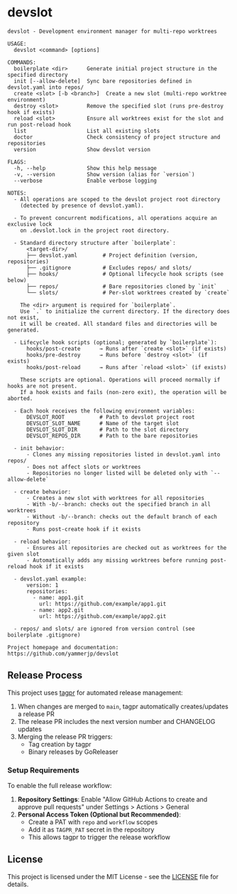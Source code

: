 # devslot

```
devslot - Development environment manager for multi-repo worktrees

USAGE:
  devslot <command> [options]

COMMANDS:
  boilerplate <dir>      Generate initial project structure in the specified directory
  init [--allow-delete]  Sync bare repositories defined in devslot.yaml into repos/
  create <slot> [-b <branch>]  Create a new slot (multi-repo worktree environment)
  destroy <slot>         Remove the specified slot (runs pre-destroy hook if exists)
  reload <slot>          Ensure all worktrees exist for the slot and run post-reload hook
  list                   List all existing slots
  doctor                 Check consistency of project structure and repositories
  version                Show devslot version

FLAGS:
  -h, --help             Show this help message
  -v, --version          Show version (alias for `version`)
  --verbose              Enable verbose logging

NOTES:
  - All operations are scoped to the devslot project root directory
    (detected by presence of devslot.yaml).

  - To prevent concurrent modifications, all operations acquire an exclusive lock
    on .devslot.lock in the project root directory.

  - Standard directory structure after `boilerplate`:
      <target-dir>/
      ├── devslot.yaml        # Project definition (version, repositories)
      ├── .gitignore          # Excludes repos/ and slots/
      ├── hooks/              # Optional lifecycle hook scripts (see below)
      ├── repos/              # Bare repositories cloned by `init`
      └── slots/              # Per-slot worktrees created by `create`

    The <dir> argument is required for `boilerplate`.
    Use `.` to initialize the current directory. If the directory does not exist,
    it will be created. All standard files and directories will be generated.

  - Lifecycle hook scripts (optional; generated by `boilerplate`):
      hooks/post-create      → Runs after `create <slot>` (if exists)
      hooks/pre-destroy      → Runs before `destroy <slot>` (if exists)
      hooks/post-reload      → Runs after `reload <slot>` (if exists)

    These scripts are optional. Operations will proceed normally if hooks are not present.
    If a hook exists and fails (non-zero exit), the operation will be aborted.

  - Each hook receives the following environment variables:
      DEVSLOT_ROOT           # Path to devslot project root
      DEVSLOT_SLOT_NAME      # Name of the target slot
      DEVSLOT_SLOT_DIR       # Path to the slot directory
      DEVSLOT_REPOS_DIR      # Path to the bare repositories

  - init behavior:
      - Clones any missing repositories listed in devslot.yaml into repos/
      - Does not affect slots or worktrees
      - Repositories no longer listed will be deleted only with `--allow-delete`

  - create behavior:
      - Creates a new slot with worktrees for all repositories
      - With -b/--branch: checks out the specified branch in all worktrees
      - Without -b/--branch: checks out the default branch of each repository
      - Runs post-create hook if it exists

  - reload behavior:
      - Ensures all repositories are checked out as worktrees for the given slot
      - Automatically adds any missing worktrees before running post-reload hook if it exists

  - devslot.yaml example:
      version: 1
      repositories:
        - name: app1.git
          url: https://github.com/example/app1.git
        - name: app2.git
          url: https://github.com/example/app2.git

  - repos/ and slots/ are ignored from version control (see boilerplate .gitignore)

Project homepage and documentation: https://github.com/yammerjp/devslot
```

## Release Process

This project uses [tagpr](https://github.com/Songmu/tagpr) for automated release management:

1. When changes are merged to `main`, tagpr automatically creates/updates a release PR
2. The release PR includes the next version number and CHANGELOG updates
3. Merging the release PR triggers:
   - Tag creation by tagpr
   - Binary releases by GoReleaser

### Setup Requirements

To enable the full release workflow:

1. **Repository Settings**: Enable "Allow GitHub Actions to create and approve pull requests" under Settings > Actions > General
2. **Personal Access Token (Optional but Recommended)**:
   - Create a PAT with `repo` and `workflow` scopes
   - Add it as `TAGPR_PAT` secret in the repository
   - This allows tagpr to trigger the release workflow

## License

This project is licensed under the MIT License - see the [LICENSE](LICENSE) file for details.
